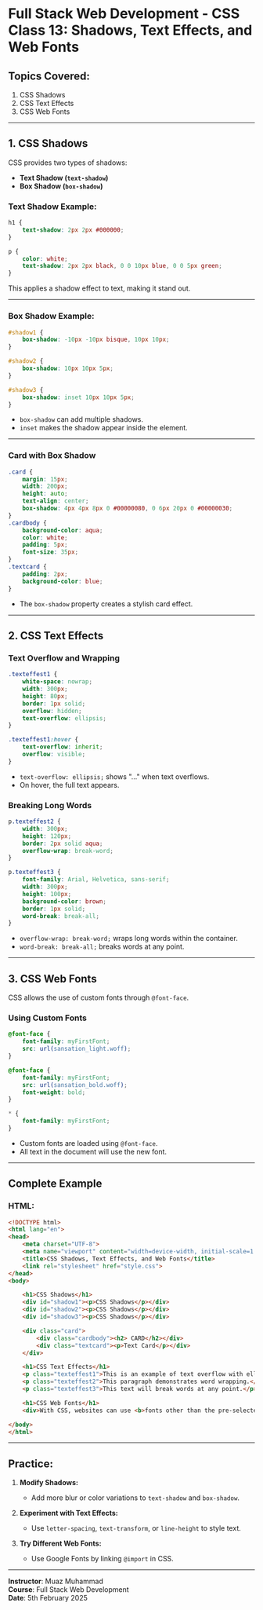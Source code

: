 # Full Stack Web Development - CSS Class 13: Shadows, Text Effects, and Web Fonts

## Topics Covered:
1. CSS Shadows  
2. CSS Text Effects  
3. CSS Web Fonts  

---

## 1. CSS Shadows

CSS provides two types of shadows:
- **Text Shadow (`text-shadow`)**
- **Box Shadow (`box-shadow`)**

### **Text Shadow Example:**
```css
h1 {
    text-shadow: 2px 2px #000000;
}

p {
    color: white;
    text-shadow: 2px 2px black, 0 0 10px blue, 0 0 5px green;
}
```
This applies a shadow effect to text, making it stand out.

---

### **Box Shadow Example:**
```css
#shadow1 {
    box-shadow: -10px -10px bisque, 10px 10px;
}

#shadow2 {
    box-shadow: 10px 10px 5px;
}

#shadow3 {
    box-shadow: inset 10px 10px 5px;
}
```
- `box-shadow` can add multiple shadows.
- `inset` makes the shadow appear inside the element.

---

### **Card with Box Shadow**
```css
.card {
    margin: 15px;
    width: 200px;
    height: auto;
    text-align: center;
    box-shadow: 4px 4px 8px 0 #00000080, 0 6px 20px 0 #00000030;
}
.cardbody {
    background-color: aqua;
    color: white;
    padding: 5px;
    font-size: 35px;
}
.textcard {
    padding: 2px;
    background-color: blue;
}
```
- The `box-shadow` property creates a stylish card effect.

---

## 2. CSS Text Effects

### **Text Overflow and Wrapping**
```css
.texteffest1 {
    white-space: nowrap;
    width: 300px;
    height: 80px;
    border: 1px solid;
    overflow: hidden;
    text-overflow: ellipsis;
}

.texteffest1:hover {
    text-overflow: inherit;
    overflow: visible;
}
```
- `text-overflow: ellipsis;` shows "..." when text overflows.
- On hover, the full text appears.

### **Breaking Long Words**
```css
p.texteffest2 {
    width: 300px;
    height: 120px;
    border: 2px solid aqua;
    overflow-wrap: break-word;
}

p.texteffest3 {
    font-family: Arial, Helvetica, sans-serif;
    width: 300px;
    height: 100px;
    background-color: brown;
    border: 1px solid;
    word-break: break-all;
}
```
- `overflow-wrap: break-word;` wraps long words within the container.
- `word-break: break-all;` breaks words at any point.

---

## 3. CSS Web Fonts

CSS allows the use of custom fonts through `@font-face`.

### **Using Custom Fonts**
```css
@font-face {
    font-family: myFirstFont;
    src: url(sansation_light.woff);
}

@font-face {
    font-family: myFirstFont;
    src: url(sansation_bold.woff);
    font-weight: bold;
}

* {
    font-family: myFirstFont;
}
```
- Custom fonts are loaded using `@font-face`.
- All text in the document will use the new font.

---

## Complete Example

### **HTML:**
```html
<!DOCTYPE html>
<html lang="en">
<head>
    <meta charset="UTF-8">
    <meta name="viewport" content="width=device-width, initial-scale=1.0">
    <title>CSS Shadows, Text Effects, and Web Fonts</title>
    <link rel="stylesheet" href="style.css">
</head>
<body>

    <h1>CSS Shadows</h1>
    <div id="shadow1"><p>CSS Shadows</p></div>
    <div id="shadow2"><p>CSS Shadows</p></div>
    <div id="shadow3"><p>CSS Shadows</p></div>

    <div class="card">
        <div class="cardbody"><h2> CARD</h2></div>
        <div class="textcard"><p>Text Card</p></div>
    </div>

    <h1>CSS Text Effects</h1>
    <p class="texteffest1">This is an example of text overflow with ellipsis.</p>
    <p class="texteffest2">This paragraph demonstrates word wrapping.</p>
    <p class="texteffest3">This text will break words at any point.</p>

    <h1>CSS Web Fonts</h1>
    <div>With CSS, websites can use <b>fonts other than the pre-selected "web-safe" fonts</b>.</div>

</body>
</html>
```

---

## **Practice:**
1. **Modify Shadows:**
   - Add more blur or color variations to `text-shadow` and `box-shadow`.

2. **Experiment with Text Effects:**
   - Use `letter-spacing`, `text-transform`, or `line-height` to style text.

3. **Try Different Web Fonts:**
   - Use Google Fonts by linking `@import` in CSS.

---

**Instructor**: Muaz Muhammad  
**Course**: Full Stack Web Development  
**Date**: 5th February 2025
